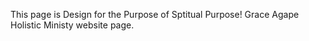 This page is Design for the Purpose of Sptitual Purpose! 
Grace Agape Holistic Ministy website page. 